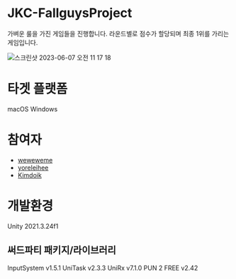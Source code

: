 # JKC-FallguysProject

가벼운 룰을 가진 게임들을 진행합니다. 라운드별로 점수가 할당되며 최종 1위를 가리는 게임입니다.

![스크린샷 2023-06-07 오전 11 17 18](https://github.com/KIA-PROGRAMMING-38/JKC-FallguysProject/assets/120005202/55a79919-d39a-40a1-a1ce-96456683d56c)

# 타겟 플랫폼
macOS Windows

# 참여자
- [weweweme](https://github.com/weweweme)
- [yoreleihee](https://github.com/yoreleihee)
- [Kimdoik](https://github.com/SuperSoldier28)

# 개발환경
Unity 2021.3.24f1

## 써드파티 패키지/라이브러리
InputSystem v1.5.1
UniTask v2.3.3
UniRx v7.1.0
PUN 2 FREE v2.42